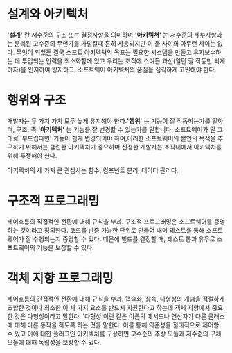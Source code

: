 
# 설계와 아키텍처

**'설계'** 란 저수준의 구조 또는 결정사항을 의미하며 **'아키텍쳐'** 는 저수준의 세부사항과는 분리된 고수준의 무언가를 가릴킬때 흔히 사용되지만 이 둘 사이의 아무런 차이는 없다. 무엇이 되었든 결국 소프트 아키텍쳐의 목표는 필요한 시스템을 만들고 유지보수하는 데 투입되는 인력을 최소화함에 있고 우리는 조직에 스며든 과신(일단 잘 작동만 되게 하자)을 인지하여 방지하고, 소프트웨어 아키텍처의 품질을 심각하게 고민해야 한다.  

# 행위와 구조

개발자는 두 가지 가치 모두 높게 유지해야 한다.**'행위'** 는 기능이 잘 작동하는가를 말하며, 구조, 즉 **'아키텍처'** 는 기능을 잘 변경할 수 있는가를 말합니다. 소프트웨어가 말 그대로 '부드럽다면' 기능이 쉽게 변경되어야 하며,이러한 소프트웨어의 본연의 목적을 추구하기 위해서는 클린한 아키텍처가 중요하며 진정한 개발자는 조직내에서 아키텍처를 위해 투쟁해야 한다.

아키텍처의 세 가지 큰 관심사는 함수, 컴포넌트 분리, 데이터 관리다.

# 구조적 프로그래밍

제어흐름의 직접적인 전환에 대해 규칙을 부과.
구조적 프로그래밍은 소프트웨어를 증명하는 것이라고 정의한다. 코드를 반증 가능한 단위로 만들어 내며 테스트를 통해 소프트웨어가 잘 수행되는지 증명할 수 있다. 때문에 빌드를 결정할 때, 테스트 통과 유무로 소프트웨어의 기능을 보장할 수 있다. 

# 객체 지향 프로그래밍

제어흐름의 간접적인 전환에 대해 규칙을 부과.
캡슐화, 상속, 다형성의 개념을 적절하게 조합한 것이나 최소한 이 세 가지 요소를 반드시 지원한다고 하는데 객체 지향에서 중요한 것은 다형성이라고 말한다. '다형성'이란 같은 이름의 메서드나 연산자가 다른 클래스에 대해 다른 동작을 하도록 하는 것을 말한다. 이를 통해 의존성을 절대적으로 제어할 수 있고 이에 대한 플러그인 아키텍처를 구성하면  고수준의 추상 모듈과 저수준의 구체 모듈에 대해 독립성을 보장할 수 있다.





